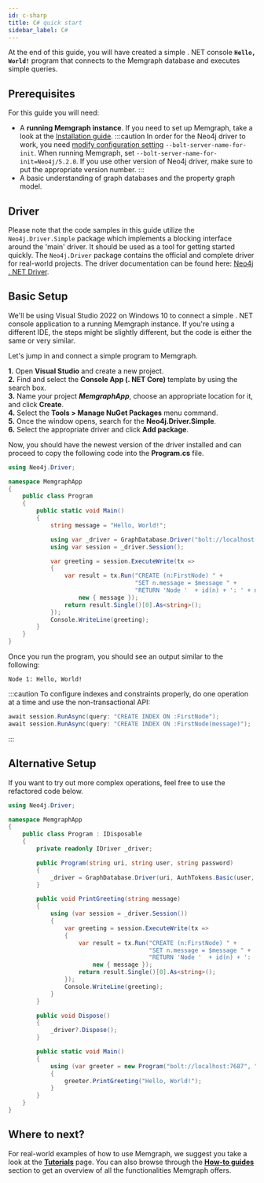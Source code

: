 ```yaml
---
id: c-sharp
title: C# quick start
sidebar_label: C#
---
```


At the end of this guide, you will have created a simple . NET console **`Hello,
World!`** program that connects to the Memgraph database and executes simple
queries.

## Prerequisites

For this guide you will need:

- A **running Memgraph instance**. If you need to set up Memgraph, take a look
  at the [Installation guide](/installation/overview.mdx). 
  :::caution
    In order for the Neo4j driver to work, you need [modify configuration
    setting](/docs/memgraph/how-to-guides/config-logs)
    `--bolt-server-name-for-init`. When running Memgraph, set
    `--bolt-server-name-for-init=Neo4j/5.2.0`. If you use other version of Neo4j
    driver, make sure to put the appropriate version number.
  :::
- A basic understanding of graph databases and the property graph model.

## Driver

Please note that the code samples in this guide utilize the
`Neo4j.Driver.Simple` package which implements a blocking interface around the
'main' driver. It should be used as a tool for getting started quickly. The
`Neo4j.Driver` package contains the official and complete driver for real-world
projects. The driver documentation can be found here: [Neo4j . NET
Driver](https://github.com/neo4j/neo4j-dotnet-driver).

## Basic Setup

We'll be using Visual Studio 2022 on Windows 10 to connect a simple . NET
console application to a running Memgraph instance. If you're using a different
IDE, the steps might be slightly different, but the code is either the same or
very similar.<br />

Let's jump in and connect a simple program to Memgraph.

**1.** Open **Visual Studio** and create a new project.<br /> **2.** Find and
select the **Console App (. NET Core)** template by using the search box.<br />
**3.** Name your project **_MemgraphApp_**, choose an appropriate location for
it, and click **Create**.<br /> **4.** Select the **Tools > Manage NuGet
Packages** menu command.<br /> **5.** Once the window opens, search for the
**Neo4j.Driver.Simple**.<br /> **6.** Select the appropriate driver and click **Add
package**.

Now, you should have the newest version of the driver installed and can proceed
to copy the following code into the **Program.cs** file.

```csharp
using Neo4j.Driver;

namespace MemgraphApp
{
    public class Program
    {
        public static void Main()
        {
            string message = "Hello, World!";

            using var _driver = GraphDatabase.Driver("bolt://localhost:7687", AuthTokens.None);
            using var session = _driver.Session();

            var greeting = session.ExecuteWrite(tx =>
            {
                var result = tx.Run("CREATE (n:FirstNode) " +
                                    "SET n.message = $message " +
                                    "RETURN 'Node '  + id(n) + ': ' + n.message",
                    new { message });
                return result.Single()[0].As<string>();
            });
            Console.WriteLine(greeting);
        }
    }
}
```

Once you run the program, you should see an output similar to the following:

```
Node 1: Hello, World!
```

:::caution 
To configure indexes and constraints properly, do one operation at a time and use the non-transactional API:
```cs
await session.RunAsync(query: "CREATE INDEX ON :FirstNode");
await session.RunAsync(query: "CREATE INDEX ON :FirstNode(message)");
```
:::

## Alternative Setup

If you want to try out more complex operations, feel free to use the refactored
code below.

```csharp
using Neo4j.Driver;

namespace MemgraphApp
{
    public class Program : IDisposable
    {
        private readonly IDriver _driver;

        public Program(string uri, string user, string password)
        {
            _driver = GraphDatabase.Driver(uri, AuthTokens.Basic(user, password));
        }

        public void PrintGreeting(string message)
        {
            using (var session = _driver.Session())
            {
                var greeting = session.ExecuteWrite(tx =>
                {
                    var result = tx.Run("CREATE (n:FirstNode) " +
                                        "SET n.message = $message " +
                                        "RETURN 'Node '  + id(n) + ': ' + n.message",
                        new { message });
                    return result.Single()[0].As<string>();
                });
                Console.WriteLine(greeting);
            }
        }

        public void Dispose()
        {
            _driver?.Dispose();
        }

        public static void Main()
        {
            using (var greeter = new Program("bolt://localhost:7687", "", ""))
            {
                greeter.PrintGreeting("Hello, World!");
            }
        }
    }
}
```


## Where to next?

For real-world examples of how to use Memgraph, we suggest you take a look at
the **[Tutorials](/tutorials/overview.md)** page. You can also browse through
the **[How-to guides](/how-to-guides/overview.md)** section to get an overview
of all the functionalities Memgraph offers.
